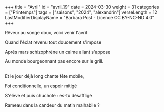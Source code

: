 +++
title = "Avril"
id = "avril_19"
date = 2024-03-30
weight = 31
categories = ["Printemps"]
tags = ["saisons", "2024", "alexandrin"]
verseLength = 12
LastModifierDisplayName = "Barbara Post - Licence CC BY-NC-ND 4.0"
+++

Rêveur au songe doux, voici venir l'avril

Quand l'éclat revenu tout doucement s'impose

Après mars schizophrène un calme allant s'appose

Au monde bourgeonnant pas encore sur le grill.

 \
Et le jour déjà long chante fête mobile,

Foi conditionnelle, un espoir mitigé

S'élève et puis chuchote : es-tu désaffligé

Rameau dans la candeur du matin malhabile ?
